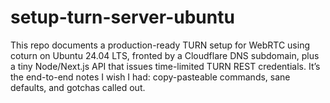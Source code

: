 # setup-turn-server-ubuntu
This repo documents a production-ready TURN setup for WebRTC using coturn on Ubuntu 24.04 LTS, fronted by a Cloudflare DNS subdomain, plus a tiny Node/Next.js API that issues time-limited TURN REST credentials. It’s the end-to-end notes I wish I had: copy-pasteable commands, sane defaults, and gotchas called out.
